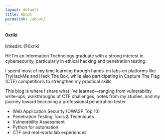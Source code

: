 ```yaml
---
layout: default
title: About
permalink: /about/
---
```


<div class="w-1/2 mx-auto">
    <h4 class="font-semibold text-my-blue dark:text-my-green">0xriki</h4>
    <p>linkedin: @0xriki</p>
    <p class="mb-3">Hi! I’m an Information Technology graduate with a strong interest in cybersecurity, particularly in ethical hacking and penetration testing.</p>
    <p class="mb-3">I spend most of my time learning through hands-on labs on platforms like TryHackMe and Hack The Box, while also participating in Capture The Flag (CTF) competitions to strengthen my practical skills.</p>
    <p class="mb-3">This blog is where I share what I’ve learned—ranging from vulnerability write-ups, walkthroughs of CTF challenges, notes from my studies, and my journey toward becoming a professional penetration tester.</p>
    <ul class="mb-3">
        <li>Web Application Security (OWASP Top 10)</li>
        <li>Penetration Testing Tools & Techniques</li>
        <li>Vulnerability Assessment</li>
        <li>Python for automation</li>
        <li>CTF and real-world lab experiences</li>
    </ul>
</div>   
